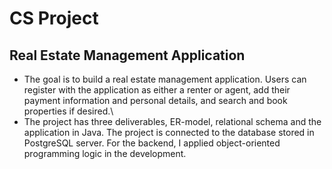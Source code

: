 # CS Project

## Real Estate Management Application

- The goal is to build a real estate management application. Users can register with the application as either a renter or agent, add their payment information and personal details, and search and book properties if desired.\
- The project has three deliverables, ER-model, relational schema and the application in Java. The project is connected to the database stored in PostgreSQL server. For the backend, I applied object-oriented programming logic in the development. 

 
